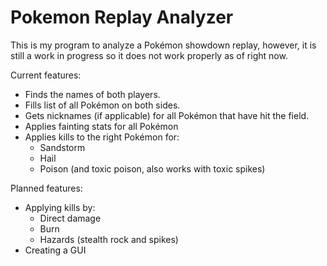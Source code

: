 # Pokemon Replay Analyzer
This is my program to analyze a Pokémon showdown replay, however, it is still a work in progress so it does not work properly as of right now.

Current features:
  - Finds the names of both players.
  - Fills list of all Pokémon on both sides.
  - Gets nicknames (if applicable) for all Pokémon that have hit the field.
  - Applies fainting stats for all Pokémon
  - Applies kills to the right Pokémon for:
    - Sandstorm
    - Hail
    - Poison (and toxic poison, also works with toxic spikes)

Planned features:
  - Applying kills by:
    - Direct damage
    - Burn
    - Hazards (stealth rock and spikes)
  - Creating a GUI
